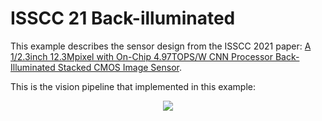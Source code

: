 # ISSCC 21 Back-illuminated

This example describes the sensor design from the ISSCC 2021 paper: [A 1/2.3inch 12.3Mpixel with On-Chip 4.97TOPS/W CNN Processor Back-Illuminated Stacked CMOS Image Sensor](https://ieeexplore.ieee.org/document/9365965).

This is the vision pipeline that implemented in this example:

<p align="center">
  <img src="https://user-images.githubusercontent.com/21286132/222923303-5ae93289-b0c0-4f0f-a105-f5572e3a8aa9.png">
</p>
